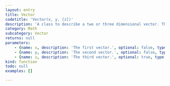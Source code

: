 ```yaml
---
layout: entry
title: Vector
codetitle: 'Vector(x, y, [z])'
description: 'A class to describe a two or three dimensional vector. This datatype stores two or three variables that are commonly used as a position, velocity, and/or acceleration. Technically, position is a point and velocity and acceleration are vectors, but this is often simplified to consider all three as vectors. For example, if you consider a rectangle moving across the screen, at any given instant it has a position (the object''s location, expressed as a point.), a velocity (the rate at which the object''s position changes per time unit, expressed as a vector), and acceleration (the rate at which the object''s velocity changes per time unit, expressed as a vector). Since vectors represent groupings of values, we cannot simply use traditional addition/multiplication/etc. Instead, we''ll need to do some "vector" math, which is made easy by the methods inside the Vector class.'
category: Math
subcategory: Vector
returns: null
parameters:
    - {name: x, description: 'The first vector.', optional: false, type: [Number]}
    - {name: y, description: 'The second vector.', optional: false, type: [Number]}
    - {name: z, description: 'The third vector.', optional: true, type: [Number]}
kind: function
todo: null
examples: []

---
```

